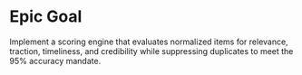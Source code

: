 # Epic Goal
Implement a scoring engine that evaluates normalized items for relevance, traction, timeliness, and credibility while suppressing duplicates to meet the 95% accuracy mandate.
